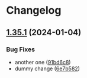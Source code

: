 # Changelog

## [1.35.1](https://github.com/Koenkk/zigbee2mqtt/compare/1.35.0...v1.35.1) (2024-01-04)


### Bug Fixes

* another one ([91bd6c8](https://github.com/Koenkk/zigbee2mqtt/commit/91bd6c8f371503f726b6acfd98b9412dc6bf0069))
* dummy change ([6e7b582](https://github.com/Koenkk/zigbee2mqtt/commit/6e7b58256a9c8ccdefea5ebe1a51b482ddc662a5))

